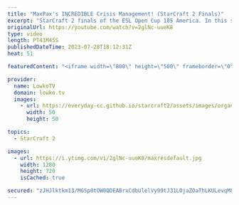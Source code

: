 ```yaml
---
title: "MaxPax's INCREDIBLE Crisis Management! (StarCraft 2 Finals)"
excerpt: "StarCraft 2 finals of the ESL Open Cup 185 America. In this series between Solar and MaxPax, we see MaxPax performing incredibly well. His Blink Stalker control and his crisis management in particular are looking absolute best in the world. Support my work: https://patreon.com/lowkotv Lowko Merch: https://lowko.shop"
originalUrl: https://youtube.com/watch?v=2glNc-uueK8
type: video
length: PT41M45S
publishedDateTime: 2023-07-28T18:12:31Z
heat: 51

featuredContent: "<iframe width=\"800\" height=\"500\" frameborder=\"0\" src=\"https://www.youtube.com/embed/2glNc-uueK8\" allow=\"accelerometer; autoplay; encrypted-media; gyroscope; picture-in-picture\" allowfullscreen></iframe>"

provider:
  name: LowkoTV
  domain: lowko.tv
  images:
    - url: https://everyday-cc.github.io/starcraft2/assets/images/organizations/lowko.tv-50x50.jpg
      width: 50
      height: 50

topics:
  - StarCraft 2

images:
  - url: https://i.ytimg.com/vi/2glNc-uueK8/maxresdefault.jpg
    width: 1280
    height: 720
    isCached: true

secured: "zJHJlktkm13/MGSp0tOW0QDEABrxCdbUlelVy99tJ31LOjaZOaThLKULevqM8HWFgZC1q9xqDL2NBlsKfSWuaKMR5Jr+Jrm7+cFTUHLjABSy0CMsJe8GOFW1KSvDhYHJ2H9vRGq8I0c6U+Dv9x/78NDx0RAJFvJCJJF+DigrxqZ2jkWTnsiGV93//zavK9ygBxp2nZ+oetLvBhUiSVLiRb1lhDFIQ99V7IoTVMfxKf1Kgt6Kzx8BzinzEG1LvYkys4Q+p1NxdGfP9Vv1Gum9M5OXaJnWAFSo4SYEAYi5L8vCy6j4fBMMgmBikjLOGAVMQVcmsu1QeqfYxebvnQ696HaZomsFxTw2lC9s1mBiel1G7/6U1IwLnjYlAnwFp/Mhb7YyvQpsUJDMkpmvOZpPf/1Jw7U1t1v2SFG3mxm+aN4=;DFGrK14e9otWH7cKy5tJVA=="
---
```


